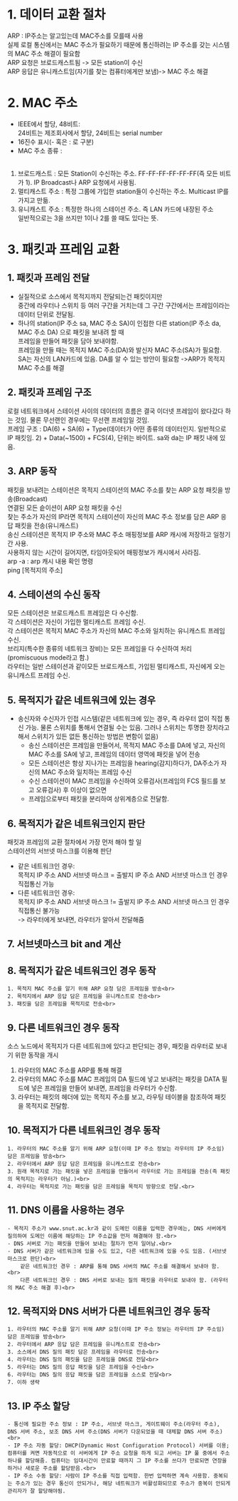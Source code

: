 # 1. 데이터 교환 절차

ARP : IP주소는 알고있는데 MAC주소를 모를때 사용<br>
실제 로컬 통신에서는 MAC 주소가 필요하기 때문에 통신하려는 IP 주소를 갖는 시스템의 MAC 주소 해결이 필요함<br>
ARP 요청은 브로드캐스트됨 -> 모든 station이 수신<br>
ARP 응답은 유니캐스트임(자기를 찾는 컴퓨터에게만 보냄)-> MAC 주소 해결

# 2. MAC 주소

- IEEE에서 할당, 48비트:<br>
  24비트는 제조회사에서 할당, 24비트는 serial number<br>
- 16진수 표시(- 혹은 : 로 구분)<br>
- MAC 주소 종류 :<br><br>

1. 브로드캐스트 : 모든 Station이 수신하는 주소. FF-FF-FF-FF-FF-FF(즉 모든 비트가 1). IP Broadcast나 ARP 요청에서 사용됨.<br>
2. 멀티캐스트 주소 : 특정 그룹에 가입한 station들이 수신하는 주소. Multicast IP를 가지고 만듦.<br>
3. 유니캐스트 주소 : 특정한 하나의 스테이션 주소. 즉 LAN 카드에 내장된 주소<br>
   일반적으로는 3을 쓰지만 1이나 2를 쓸 때도 있다는 뜻.

# 3. 패킷과 프레임 교환

## 1. 패킷과 프레임 전달

- 실질적으로 소스에서 목적지까지 전달되는건 패킷이지만<br>
  중간에 라우터나 스위치 등 여러 구간을 거치는데 그 구간 구간에서는 프레임이라는 데이터 단위로 전달됨.<br>
- 하나의 station(IP 주소 sa, MAC 주소 SA)이 인접한 다른 station(IP 주소 da, MAC 주소 DA) 으로 패킷을 보내려 할 때<br>
  프레임을 만들어 패킷을 담아 보내야함.<br>
  프레임을 만들 때는 목적지 MAC 주소(DA)와 발신자 MAC 주소(SA)가 필요함.<br>
  SA는 자신의 LAN카드에 있음. DA를 알 수 있는 방안이 필요함 ->ARP가 목적지 MAC 주소를 해결<br>

## 2. 패킷과 프레임 구조

로컬 네트워크에서 스테이션 사이의 데이터의 흐름은 결국 이더넷 프레임이 왔다갔다 하는 것임. 물론 무선랜인 경우에는 무선랜 프레임일 것임.<br>
프레임 구조 : DA(6) + SA(6) + Type(데이터가 어떤 종류의 데이터인지. 일반적으로 IP 패킷임. 2) + Data(~1500) + FCS(4), 단위는 바이트. sa와 da는 IP 패킷 내에 있음.<br>

## 3. ARP 동작

패킷을 보내려는 스테이션은 목적지 스테이션의 MAC 주소를 찾는 ARP 요청 패킷을 방송(Broadcast)<br>
연결된 모든 슽이션이 ARP 요청 패킷을 수신<br>
찾는 주소가 자신의 IP라면 목적지 스테이션이 자신의 MAC 주소 정보를 담은 ARP 응답 패킷을 전송(유니캐스트)<br>
송신 스테이션은 목적지 IP 주소와 MAC 주소 매핑정보를 ARP 캐시에 저장하고 일정기간 사용.<br>
사용하지 않는 시간이 길어지면, 타임아웃되어 매핑정보가 캐시에서 사라짐.<br>
arp -a : arp 캐시 내용 확인 명령<br>
ping [목적지의 주소]

## 4. 스테이션의 수신 동작

모든 스테이션은 브로드캐스트 프레임은 다 수신함.<br>
각 스테이션은 자신이 가입한 멀티캐스트 프레임 수신.<br>
각 스테이션은 목적지 MAC 주소가 자신의 MAC 주소와 일치하는 유니캐스트 프레임 수신.<br>
브리지(특수한 종류의 네트워크 장비)는 모든 프레임을 다 수신하여 처리(promiscuous mode라고 함.)<br>
라우터는 일반 스테이션과 같이모든 브로드캐스트, 가입된 멀티캐스트, 자신에게 오는 유니캐스트 프레임 수신.<br>

## 5. 목적지가 같은 네트워크에 있는 경우

- 송신자와 수신자가 인접 시스템(같은 네트워크에 있는 경우, 즉 라우터 없이 직접 통신 가능. 물론 스위치를 통해서 연결될 수는 있음. 그러나 스위치는 투명한 장치라고 해서 스위치가 있든 없든 통신하는 방법은 변함이 없음)<br>
  - 송신 스테이션은 프레임을 만들어서, 목적지 MAC 주소를 DA에 넣고, 자신의 MAC 주소를 SA에 넣고, 프레임의 데이터 영역에 패킷을 넣어 전송<br>
  - 모든 스테이션은 항상 지나가는 프레임을 hearing(감지)하다가, DA주소가 자신의 MAC 주소와 일치하는 프레임 수신<br>
  - 수신 스테이션이 MAC 프레임을 수신하여 오류검사(프레임의 FCS 필드를 보고 오류검사) 후 이상이 없으면<br>
  - 프레임으로부터 패킷을 분리하여 상위계층으로 전달함.

## 6. 목적지가 같은 네트워크인지 판단

패킷과 프레임의 교환 절차에서 가장 먼저 해야 할 일<br>
스테이션의 서브넷 마스크를 이용해 판단<br>

- 같은 네트워크인 경우:<br>
  목적지 IP 주소 AND 서브넷 마스크 = 출발지 IP 주소 AND 서브넷 마스크 인 경우 직접통신 가능<br>
- 다른 네트워크인 경우:<br>
  목적지 IP 주소 AND 서브넷 마스크 != 출발지 IP 주소 AND 서브넷 마스크 인 경우 직접통신 불가능<br>
  -> 라우터에게 보내면, 라우터가 알아서 전달해줌<br>

## 7. 서브넷마스크 bit and 계산

## 8. 목적지가 같은 네트워크인 경우 동작

    1. 목적지 MAC 주소를 알기 위해 ARP 요청 담은 프레임을 방송<br>
    2. 목적지에서 ARP 응답 담은 프레임을 유니캐스트로 전송<br>
    3. 패킷을 담은 프레임을 목적지로 전송<br>

## 9. 다른 네트워크인 경우 동작

소스 노드에서 목적지가 다른 네트워크에 있다고 판단되는 경우, 패킷을 라우터로 보내기 위한 동작을 개시<br>

1. 라우터의 MAC 주소를 ARP를 통해 해결<br>
2. 라우터의 MAC 주소를 MAC 프레임의 DA 필드에 넣고 보내려는 패킷을 DATA 필드에 넣은 프레임을 만들어 보내면, 프레임을 라우터가 수신함.<br>
3. 라우터는 패킷의 헤더에 있는 목적지 주소를 보고, 라우팅 테이블을 참조하여 패킷을 목적지로 전달함.

## 10. 목적지가 다른 네트워크인 경우 동작

    1. 라우터의 MAC 주소를 알기 위해 ARP 요청(이때 IP 주소 정보는 라우터의 IP 주소임) 담은 프레임을 방송<br>
    2. 라우터에서 ARP 응답 담은 프레임을 유니캐스트로 전송<br>
    3. 원래 목적지로 가는 패킷을 넣은 프레임을 만들어서 라우터로 가는 프레임을 전송(즉 패킷의 목적지는 라우터가 아님.)<br>
    4. 라우터는 목적지로 가는 패킷을 담은 프레임을 목적지 방향으로 전달.<br>

## 11. DNS 이름을 사용하는 경우

    - 목적지 주소가 www.snut.ac.kr과 같이 도메인 이름을 입력한 경우에는, DNS 서버에게 질의하여 도메인 이름에 해당하는 IP 주소값을 먼저 해결해야 함.<br>
    - DNS 서버로 가는 패킷을 만들어 보내는 절차가 먼저 일어남.<br>
    - DNS 서버가 같은 네트워크에 있을 수도 있고, 다른 네트워크에 있을 수도 있음. (서브넷 마스크로 판단)<br>
        같은 네트워크인 경우 : ARP를 통해 DNS 서버의 MAC 주소를 해결해서 보내야 함.<br>
        다른 네트워크인 경우 : DNS 서버로 보내는 질의 패킷을 라우터로 보내야 함. (라우터의 MAC 주소 해결 후)<br>

## 12. 목적지와 DNS 서버가 다른 네트워크인 경우 동작

    1. 라우터의 MAC 주소를 알기 위해 ARP 요청(이때 IP 주소 정보는 라우터의 IP 주소임) 담은 프레임을 방송<br>
    2. 라우터에서 ARP 응답 담은 프레임을 유니캐스트로 전송<br>
    3. 소스에서 DNS 질의 패킷 담은 프레임을 라우터로 전송<br>
    4. 라우터는 DNS 질의 패킷을 담은 프레임을 DNS로 전달<br>
    5. 라우터는 DNS 질의 응답 패킷을 담은 프레임을 수신<br>
    6. 라우터는 DNS 질의 응답 패킷을 담은 프레임을 소스로 전달<br>
    7. 이하 생략

## 13. IP 주소 할당

    - 통신에 필요한 주소 정보 : IP 주소, 서브넷 마스크, 게이트웨이 주소(라우터 주소), DNS 서버 주소, 보조 DNS 서버 주소(DNS 서버가 다운되었을 때 대체할 DNS 서버 주소)<br>
    - IP 주소 자동 할당: DHCP(Dynamic Host Configuration Protocol) 서버를 이용; 컴퓨터를 켜면 자동적으로 이 서버에게 IP 주소 요청을 하게 되고 서버는 IP 풀 중에서 주소 하나를 할당해줌. 컴퓨터는 임대시간이 만료할 때까지 그 IP 주소를 쓰다가 만료되면 연장을 하거나 새로운 주소를 할당받음.<br>
    - IP 주소 수동 할당: 사람이 IP 주소를 직접 입력함. 한번 입력하면 계속 사용함. 중복되는 주소가 있는 경우 통신이 안되거나, 해당 네트워크가 비활성화되므로 주소가 중복이 안되게 관리자가 잘 할당해야됨.
